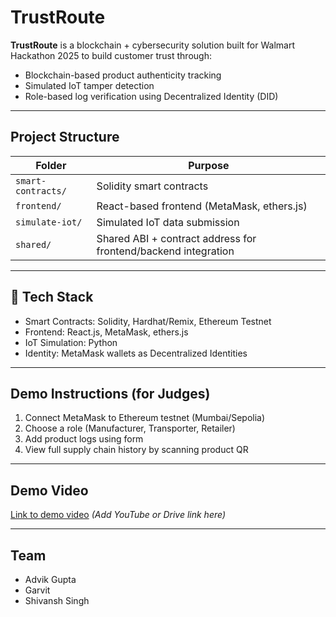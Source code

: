 # TrustRoute

**TrustRoute** is a blockchain + cybersecurity solution built for Walmart Hackathon 2025 to build customer trust through:
- Blockchain-based product authenticity tracking
- Simulated IoT tamper detection
- Role-based log verification using Decentralized Identity (DID)

---

## Project Structure

| Folder         | Purpose |
|----------------|---------|
| `smart-contracts/` | Solidity smart contracts |
| `frontend/`    | React-based frontend (MetaMask, ethers.js) |
| `simulate-iot/`| Simulated IoT data submission |
| `shared/`      | Shared ABI + contract address for frontend/backend integration |

---

## 🔧 Tech Stack

-  Smart Contracts: Solidity, Hardhat/Remix, Ethereum Testnet
-  Frontend: React.js, MetaMask, ethers.js
-  IoT Simulation: Python
-  Identity: MetaMask wallets as Decentralized Identities

---

##  Demo Instructions (for Judges)

1. Connect MetaMask to Ethereum testnet (Mumbai/Sepolia)
2. Choose a role (Manufacturer, Transporter, Retailer)
3. Add product logs using form
4. View full supply chain history by scanning product QR

---

##  Demo Video

 [Link to demo video](#) *(Add YouTube or Drive link here)*

---

##  Team

- Advik Gupta
- Garvit 
- Shivansh Singh 
